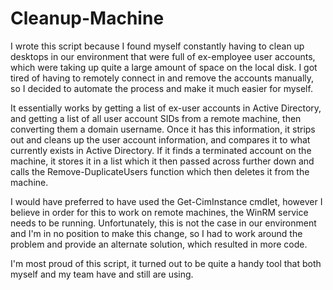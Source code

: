 # Cleanup-Machine
I wrote this script because I found myself constantly having to clean up desktops in our environment that were full of ex-employee user accounts, which were taking up quite a large amount of space on the local disk. I got tired of having to remotely connect in and remove the accounts manually, so I decided to automate the process and make it much easier for myself.

It essentially works by getting a list of ex-user accounts in Active Directory, and getting a list of all user account SIDs from a remote machine, then converting them a domain username. Once it has this information, it strips out and cleans up the user account information, and compares it to what currently exists in Active Directory. If it finds a terminated account on the machine, it stores it in a list which it then passed across further down and calls the Remove-DuplicateUsers function which then deletes it from the machine.

I would have preferred to have used the Get-CimInstance cmdlet, however I believe in order for this to work on remote machines, the WinRM service needs to be running. Unfortunately, this is not the case in our environment and I'm in no position to make this change, so I had to work around the problem and provide an alternate solution, which resulted in more code.

I'm most proud of this script, it turned out to be quite a handy tool that both myself and my team have and still are using.

